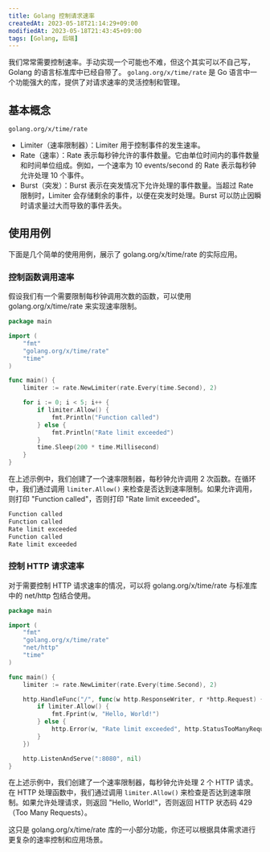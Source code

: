 ```yaml
---
title: Golang 控制请求速率
createdAt: 2023-05-18T21:14:29+09:00
modifiedAt: 2023-05-18T21:43:45+09:00
tags: [Golang, 后端]
---
```


我们常常需要控制速率。手动实现一个可能也不难，但这个其实可以不自己写，Golang 的语言标准库中已经自带了。 `golang.org/x/time/rate` 是 Go 语言中一个功能强大的库，提供了对请求速率的灵活控制和管理。

## 基本概念

`golang.org/x/time/rate`  

- Limiter（速率限制器）：Limiter 用于控制事件的发生速率。
- Rate（速率）：Rate 表示每秒钟允许的事件数量。它由单位时间内的事件数量和时间单位组成。例如，一个速率为 10 events/second 的 Rate 表示每秒钟允许处理 10 个事件。
- Burst（突发）：Burst 表示在突发情况下允许处理的事件数量。当超过 Rate 限制时，Limiter 会存储剩余的事件，以便在突发时处理。Burst 可以防止因瞬时请求量过大而导致的事件丢失。

## 使用用例

下面是几个简单的使用用例，展示了 golang.org/x/time/rate 的实际应用。

### 控制函数调用速率

假设我们有一个需要限制每秒钟调用次数的函数，可以使用 golang.org/x/time/rate 来实现速率限制。

```go
package main

import (
	"fmt"
	"golang.org/x/time/rate"
	"time"
)

func main() {
	limiter := rate.NewLimiter(rate.Every(time.Second), 2)

	for i := 0; i < 5; i++ {
		if limiter.Allow() {
			fmt.Println("Function called")
		} else {
			fmt.Println("Rate limit exceeded")
		}
		time.Sleep(200 * time.Millisecond)
	}
}
```

在上述示例中，我们创建了一个速率限制器，每秒钟允许调用 2 次函数。在循环中，我们通过调用 `limiter.Allow()` 来检查是否达到速率限制。如果允许调用，则打印 "Function called"，否则打印 "Rate limit exceeded"。

```txt
Function called
Function called
Rate limit exceeded
Function called
Rate limit exceeded
```

### 控制 HTTP 请求速率

对于需要控制 HTTP 请求速率的情况，可以将 golang.org/x/time/rate 与标准库中的 net/http 包结合使用。

```go
package main

import (
	"fmt"
	"golang.org/x/time/rate"
	"net/http"
	"time"
)

func main() {
	limiter := rate.NewLimiter(rate.Every(time.Second), 2)

	http.HandleFunc("/", func(w http.ResponseWriter, r *http.Request) {
		if limiter.Allow() {
			fmt.Fprint(w, "Hello, World!")
		} else {
			http.Error(w, "Rate limit exceeded", http.StatusTooManyRequests)
		}
	})

	http.ListenAndServe(":8080", nil)
}
```

在上述示例中，我们创建了一个速率限制器，每秒钟允许处理 2 个 HTTP 请求。在 HTTP 处理函数中，我们通过调用 `limiter.Allow()` 来检查是否达到速率限制。如果允许处理请求，则返回 "Hello, World!"，否则返回 HTTP 状态码 429（Too Many Requests）。

这只是 golang.org/x/time/rate 库的一小部分功能，你还可以根据具体需求进行更复杂的速率控制和应用场景。
